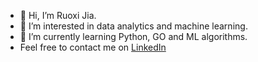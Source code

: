 - 👋 Hi, I’m Ruoxi Jia.
- 👀 I’m interested in data analytics and machine learning.
- 🌱 I’m currently learning Python, GO and ML algorithms.
- Feel free to contact me on [LinkedIn](https://www.linkedin.com/in/collin-jia/)

<!---
collinjia is a ✨ special ✨ repository because its `README.md` (this file) appears on your GitHub profile.
You can click the Preview link to take a look at your changes.
--->
